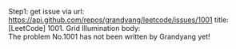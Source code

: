 Step1: get issue via url: https://api.github.com/repos/grandyang/leetcode/issues/1001 
 title:[LeetCode] 1001. Grid Illumination 
 body:  
 The problem No.1001 has not been written by Grandyang yet!